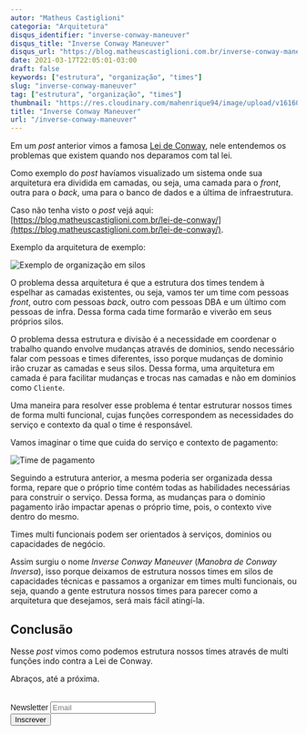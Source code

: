 ```yaml
---
autor: "Matheus Castiglioni"
categoria: "Arquitetura"
disqus_identifier: "inverse-conway-maneuver"
disqus_title: "Inverse Conway Maneuver"
disqus_url: "https://blog.matheuscastiglioni.com.br/inverse-conway-maneuver"
date: 2021-03-17T22:05:01-03:00
draft: false
keywords: ["estrutura", "organização", "times"]
slug: "inverse-conway-maneuver"
tag: ["estrutura", "organização", "times"]
thumbnail: "https://res.cloudinary.com/mahenrique94/image/upload/v1616029955/colleagues-giving-fist-bump_1_gyzy5x.jpg"
title: "Inverse Conway Maneuver"
url: "/inverse-conway-maneuver"
---
```


Em um _post_ anterior vimos a famosa [Lei de Conway](https://blog.matheuscastiglioni.com.br/lei-de-conway/), nele entendemos os problemas que existem quando nos deparamos com tal lei.

Como exemplo do _post_ havíamos visualizado um sistema onde sua arquitetura era dividida em camadas, ou seja, uma camada para o _front_, outra para o _back_, uma para o banco de dados e a última de infraestrutura.

Caso não tenha visto o _post_ vejá aqui: [https://blog.matheuscastiglioni.com.br/lei-de-conway/](https://blog.matheuscastiglioni.com.br/lei-de-conway/).

Exemplo da arquitetura de exemplo:

![Exemplo de organização em silos](https://res.cloudinary.com/mahenrique94/image/upload/v1615938641/Untitled_Diagram_cjmzhe.png)

O problema dessa arquitetura é que a estrutura dos times tendem à espelhar as camadas existentes, ou seja, vamos ter um time com pessoas _front_, outro com pessoas _back_, outro com pessoas DBA e um último com pessoas de infra. Dessa forma cada time formarão e viverão em seus próprios silos.

O problema dessa estrutura e divisão é a necessidade em coordenar o trabalho quando envolve mudanças através de dominios, sendo necessário falar com pessoas e times diferentes, isso porque mudanças de dominio irão cruzar as camadas e seus silos. Dessa forma, uma arquitetura em camada é para facilitar mudanças e trocas nas camadas e não em dominios como `Cliente`.

Uma maneira para resolver esse problema é tentar estruturar nossos times de forma multi funcional, cujas funções correspondem as necessidades do serviço e contexto da qual o time é responsável.

Vamos imaginar o time que cuida do serviço e contexto de pagamento:

![Time de pagamento](https://res.cloudinary.com/mahenrique94/image/upload/v1616030632/Untitled_Diagram_sxxbax.jpg)

Seguindo a estrutura anterior, a mesma poderia ser organizada dessa forma, repare que o próprio time contém todas as habilidades necessárias para construir o serviço. Dessa forma, as mudanças para o dominio pagamento irão impactar apenas o próprio time, pois, o contexto vive dentro do mesmo.

Times multi funcionais podem ser orientados à serviços, dominios ou capacidades de negócio.

Assim surgiu o nome *Inverse Conway Maneuver* (_Manobra de Conway Inversa_), isso porque deixamos de estrutura nossos times em silos de capacidades técnicas e passamos a organizar em times multi funcionais, ou seja, quando a gente estrutura nossos times para parecer como a arquitetura que desejamos, será mais fácil atingí-la.

## Conclusão

Nesse *post* vimos como podemos estrutura nossos times através de multi funções indo contra a Lei de Conway.

Abraços, até a próxima.

<!-- Begin Mailchimp Signup Form -->
<link href="//cdn-images.mailchimp.com/embedcode/horizontal-slim-10_7.css" rel="stylesheet" type="text/css">
<style type="text/css">
	#mc_embed_signup{clear:left; font:14px Helvetica,Arial,sans-serif; width:100%;margin-top: 2rem;}
</style>
<div id="mc_embed_signup">
<form action="https://matheuscastiglioni.us12.list-manage.com/subscribe/post?u=5a8a2e7202680f2d5098f12bc&amp;id=6ede898886" method="post" id="mc-embedded-subscribe-form" name="mc-embedded-subscribe-form" class="validate" target="_blank" novalidate>
    <div id="mc_embed_signup_scroll">
	<label for="mce-EMAIL">Newsletter</label>
	<input type="email" value="" name="EMAIL" class="email" id="mce-EMAIL" placeholder="Email" required>
    <div style="position: absolute; left: -5000px;" aria-hidden="true"><input type="text" name="b_5a8a2e7202680f2d5098f12bc_6ede898886" tabindex="-1" value=""></div>
    <div class="clear"><input type="submit" value="Inscrever" name="subscribe" id="mc-embedded-subscribe" class="button"></div></div>
</form>
</div>
<!--End mc_embed_signup-->
